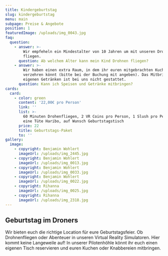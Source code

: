 ```yaml
---
title: Kindergeburtstag
slug: kindergeburtstag
menu: main
subpage: Preise & Angebote
position: 1
featuredImage: /uploads/img_0043.jpg
faq:
  question:
    - answer: >-
        Wir empfeheln ein Mindestalter von 10 Jahren um mit unseren Drohnen zu
        fliegen.
      question: Ab welchem Alter kann mein Kind Drohnen fliegen?
    - answer: >-
        Wir haben einen extra Raum, in dem ihr euren mitgebrachten Kuchen
        verzehren könnt (bitte bei der Buchung mit angeben). Das Mitbringen von
        eigenen Getränken ist bei uns nicht gestattet.
      question: Kann ich Speisen und Getränke mitbringen?
cards:
  card:
    - color: green
      content: '22,00€ pro Person'
      link: ''
      list: >-
        60 Minuten Drohenfliegen, 2 VR Coins pro Person, 1 Slush pro Person,
        eine Tüte Haribo, auf Wunsch Geburtstagstisch
      price: 22
      title: Geburtstags-Paket
      to: ''
gallery:
  image:
    - copyright: Benjamin Wohlert
      imageUrl: /uploads/img_2445.jpg
    - copyright: Benjamin Wohlert
      imageUrl: /uploads/img_0013.jpg
    - copyright: Benjamin Wohlert
      imageUrl: /uploads/img_0033.jpg
    - copyright: Benjamin Wohlert
      imageUrl: /uploads/img_0022.jpg
    - copyright: Rihanna
      imageUrl: /uploads/img_0025.jpg
    - copyright: Rihanna
      imageUrl: /uploads/img_2318.jpg
---
```

## Geburtstag im Droners

Wir bieten euch die richtige Location für eure Geburtstagsfeier.
Ob Drohnenfliegen oder Abenteuer in unseren Virtual Reality Simulatoren.
Hier kommt keine Langeweile auf!
In unserer Pilotenhöhle könnt ihr euch einen eigenen Tisch reservieren und euren Kuchen oder Knabbereien mitbringen.

 
